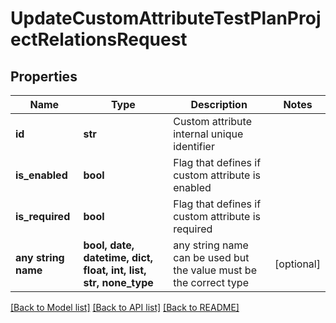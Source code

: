 # UpdateCustomAttributeTestPlanProjectRelationsRequest


## Properties
Name | Type | Description | Notes
------------ | ------------- | ------------- | -------------
**id** | **str** | Custom attribute internal unique identifier | 
**is_enabled** | **bool** | Flag that defines if custom attribute is enabled | 
**is_required** | **bool** | Flag that defines if custom attribute is required | 
**any string name** | **bool, date, datetime, dict, float, int, list, str, none_type** | any string name can be used but the value must be the correct type | [optional]

[[Back to Model list]](../README.md#documentation-for-models) [[Back to API list]](../README.md#documentation-for-api-endpoints) [[Back to README]](../README.md)


